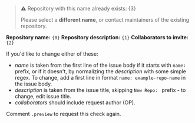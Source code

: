 > ⚠ Repository with this name already exists: {3}
>
> Please select a **different name**, or contact maintainers of the existing repository.

**Repository name:** `{0}`
**Repository description:** `{1}`
**Collaborators to invite:** `{2}`

If you'd like to change either of these:
* _name_ is taken from the first line of the issue body if it starts with `name: ` prefix, or if it doesn't,
 by normalizing the _description_ with some simple regex. To change, add a first line in format
 `name: example-repo-name` in the issue body.
* _description_ is taken from the issue title, skipping `New Repo: ` prefix - to change, edit issue title.
* _collaborators_ should include request author (OP).

Comment `.preview` to request this check again.
